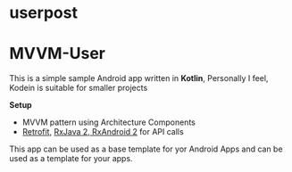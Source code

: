 # userpost
MVVM-User
======

This is a simple sample Android app written in **Kotlin**, Personally I feel, Kodein is suitable for smaller projects

**Setup**
	
- MVVM pattern using Architecture Components
- [Retrofit](https://github.com/square/retrofit), [RxJava 2, RxAndroid 2](https://github.com/ReactiveX/RxJava) for API calls

This app can be used as a base template for yor Android Apps and can be used as a template for your apps. 
